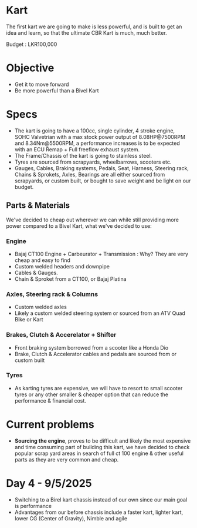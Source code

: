 # Kart
The first kart we are going to make is less powerful, and is built to get an idea and learn, so that the ultimate CBR Kart is much, much better.

Budget : LKR100,000

# Objective
- Get it to move forward
- Be more powerful than a Bivel Kart

# Specs

- The kart is going to have a 100cc, single cylinder, 4 stroke engine, SOHC Valvetrian with a max stock power output of 8.08HP@7500RPM and 8.34Nm@5500RPM, a performance increases is to be expected with an ECU Remap + Full freeflow exhaust system.
- The Frame/Chassis of the kart is going to stainless steel.
- Tyres are sourced from scrapyards, wheelbarrows, scooters etc.
- Gauges, Cables, Braking systems, Pedals, Seat, Harness, Steering rack, Chains & Sprokets, Axles, Bearings are all either sourced from scrapyards, or custom built, or bought to save weight and be light on our budget.

## Parts & Materials
We've decided to cheap out wherever we can while still providing more power compared to a Bivel Kart, what we've decided to use:

### Engine
- Bajaj CT100 Engine + Carbeurator + Transmission : Why? They are very cheap and easy to find
- Custom welded headers and downpipe
- Cables & Gauges.
- Chain & Sproket from a CT100, or Bajaj Platina

### Axles, Steering rack & Columns
- Custom welded axles
- Likely a custom welded steering system or sourced from an ATV Quad Bike or Kart

### Brakes, Clutch & Accerelator + Shifter
- Front braking system borrowed from a scooter like a Honda Dio
- Brake, Clutch & Accelerator cables and pedals are sourced from or custom built

### Tyres
- As karting tyres are expensive, we will have to resort to small scooter tyres or any other smaller & cheaper option that can reduce the performance & financial cost.

# Current problems
- **Sourcing the engine**, proves to be difficult and likely the most expensive and time consuming part of building this kart, we have decided to check popular scrap yard areas in search of full ct 100 engine & other useful parts as they are very common and cheap.

# Day 4 - 9/5/2025
- Switching to a Birel kart chassis instead of our own since our main goal is performance
- Advantages from our before chassis include a faster kart, lighter kart, lower CG (Center of Gravity), Nimble and agile

